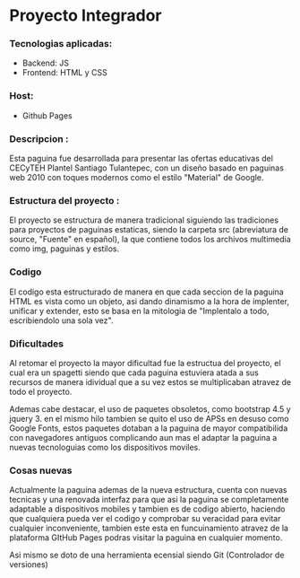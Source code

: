 # Proyecto Integrador
### Tecnologias aplicadas:
  + Backend: JS
  + Frontend: HTML y CSS

### Host: 
+ Github Pages

### Descripcion : 
Esta paguina fue desarrollada para presentar las ofertas educativas del CECyTEH Plantel Santiago Tulantepec, con un diseño basado en paguinas web 2010 con toques modernos como el estilo "Material" de Google.

### Estructura del proyecto :
El proyecto se estructura de manera tradicional siguiendo las tradiciones para proyectos de paguinas estaticas, siendo la carpeta src (abreviatura de source, "Fuente" en español), la que contiene todos los archivos multimedia como img, paguinas y estilos.

### Codigo
El codigo esta estructurado de manera en que cada seccion de la paguina HTML es vista como un objeto, asi dando dinamismo a la hora de implenter, unificar y extender, esto se basa en la mitologia de "Implentalo a todo, escribiendolo una sola vez".

### Dificultades
Al retomar el proyecto la mayor dificultad fue la estructua del proyecto, el cual era un spagetti siendo que cada paguina estuviera atada a sus recursos de manera idividual que a su vez estos se multiplicaban atravez de todo el proyecto.

Ademas cabe destacar, el uso de paquetes obsoletos, como bootstrap 4.5 y jquery 3. en el mismo hilo tambien se quito el uso de APSs en desuso como Google Fonts, estos paquetes dotaban a la paguina de mayor compatibilida con navegadores antiguos complicando aun mas el adaptar la paguina a nuevas tecnologuias como los dispositivos moviles.

### Cosas nuevas
Actualmente la paguina ademas de la nueva estructura, cuenta con nuevas tecnicas y una renovada interfaz para que asi la paguina se completamente adaptable a dispositivos mobiles y tambien es de codigo abierto, haciendo que cualquiera pueda ver el codigo y comprobar su veracidad para evitar cualquier inconveniente, tambien este esta en funcuinamiento atravez de la plataforma GItHub Pages podras visitar la paguina en cualquier momento.

Asi mismo se doto de una herramienta ecensial siendo Git (Controlador de versiones)
